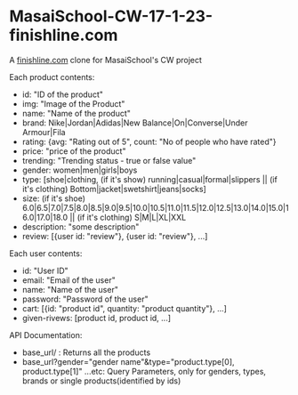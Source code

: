 # MasaiSchool-CW-17-1-23-finishline.com

A [finishline.com](https:www.finishline.com) clone for MasaiSchool's CW project

Each product contents:

* id: "ID of the product"
* img: "Image of the Product"
* name: "Name of the product"
* brand: Nike|Jordan|Adidas|New Balance|On|Converse|Under Armour|Fila
* rating: {avg: "Rating out of 5", count: "No of people who have rated"}
* price: "price of the product"
* trending: "Trending status - true or false value"
* gender: women|men|girls|boys
* type: [shoe|clothing, (if it's show) running|casual|formal|slippers || (if it's clothing) Bottom|jacket|swetshirt|jeans|socks]
* size: (if it's shoe) 6.0|6.5|7.0|7.5|8.0|8.5|9.0|9.5|10.0|10.5|11.0|11.5|12.0|12.5|13.0|14.0|15.0|16.0|17.0|18.0 || (if it's clothing) S|M|L|XL|XXL
* description: "some description"
* review: [{user id: "review"}, {user id: "review"}, ...]

Each user contents:

* id: "User ID"
* email: "Email of the user"
* name: "Name of the user"
* password: "Password of the user"
* cart: [{id: "product id", quantity: "product quantity"}, ...]
* given-rivews: [product id, product id, ...]

API Documentation:

* base_url/ : Returns all the products
* base_url?gender="gender name"&type="product.type[0], product.type[1]" ...etc: Query Parameters, only for genders, types,  brands or single products(identified by ids)
